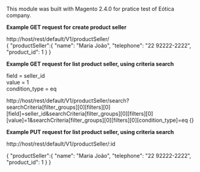 This module was built with Magento 2.4.0 for pratice test of Eótica company.

<b>Example GET request for create product seller</b>


http://host/rest/default/V1/productSeller/
<br/>
{
    "productSeller":{
        "name": "Maria João",
        "telephone": "22 92222-2222",
        "product_id": 1
    }
}


<b>Example GET request for list product seller, using criteria search</b>

field = seller_id <br/>
value = 1 <br/>
condition_type = eq <br/>

http://host/rest/default/V1/productSeller/search?searchCriteria[filter_groups][0][filters][0][field]=seller_id&searchCriteria[filter_groups][0][filters][0][value]=1&searchCriteria[filter_groups][0][filters][0][condition_type]=eq
{}

<b>Example PUT request for list product seller, using criteria search</b>

http://host/rest/default/V1/productSeller/:id

{
    "productSeller":{
        "name": "Maria João",
        "telephone": "22 92222-2222",
        "product_id": 1
    }
}


